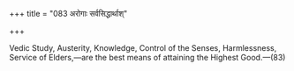 +++
title = "083 अरोगाः सर्वसिद्धार्थाश्"

+++

Vedic Study, Austerity, Knowledge, Control of the Senses, Harmlessness, Service of Elders,—are the best means of attaining the Highest Good.—(83)
